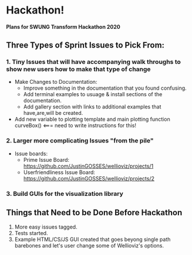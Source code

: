 # Hackathon! 
#### Plans for SWUNG Transform Hackathon 2020

## Three Types of Sprint Issues to Pick From:
### 1. Tiny Issues that will have accompanying walk throughs to show new users how to make that type of change
- Make Changes to Documentation:
    - Improve something in the documentation that you found confusing.
    - Add terminal examples to usuage & install sections of the documentation.
    - Add gallery section with links to additional examples that have,are,will be created.
- Add new variable to plotting template and main plotting function curveBox()  <=== need to write instructions for this!

### 2. Larger more complicating Issues "from the pile"
- Issue boards:
    - Prime Issue Board: https://github.com/JustinGOSSES/wellioviz/projects/1
    - Userfriendliness Issue Board: https://github.com/JustinGOSSES/wellioviz/projects/2
### 3. Build GUIs for the visualization library


## Things that Need to be Done Before Hackathon
1. More easy issues tagged.
2. Tests started.
3. Example HTML/CS/JS GUI created that goes beyong single path barebones and let's user change some of Wellioviz's options.